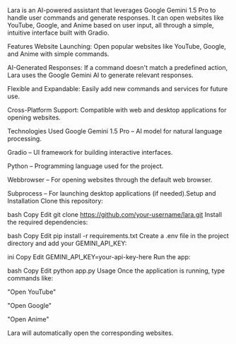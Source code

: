 Lara is an AI-powered assistant that leverages Google Gemini 1.5 Pro to handle user commands and generate responses. It can open websites like YouTube, Google, and Anime based on user input, all through a simple, intuitive interface built with Gradio.

Features
Website Launching: Open popular websites like YouTube, Google, and Anime with simple commands.

AI-Generated Responses: If a command doesn't match a predefined action, Lara uses the Google Gemini AI to generate relevant responses.

Flexible and Expandable: Easily add new commands and services for future use.

Cross-Platform Support: Compatible with web and desktop applications for opening websites.

Technologies Used
Google Gemini 1.5 Pro – AI model for natural language processing.

Gradio – UI framework for building interactive interfaces.

Python – Programming language used for the project.

Webbrowser – For opening websites through the default web browser.

Subprocess – For launching desktop applications (if needed).Setup and Installation
Clone this repository:

bash
Copy
Edit
git clone https://github.com/your-username/lara.git
Install the required dependencies:

bash
Copy
Edit
pip install -r requirements.txt
Create a .env file in the project directory and add your GEMINI_API_KEY:

ini
Copy
Edit
GEMINI_API_KEY=your-api-key-here
Run the app:

bash
Copy
Edit
python app.py
Usage
Once the application is running, type commands like:

"Open YouTube"

"Open Google"

"Open Anime"

Lara will automatically open the corresponding websites.
